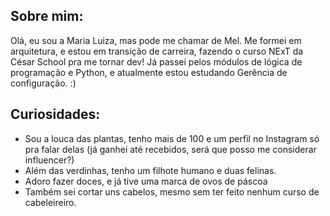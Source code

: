 ## Sobre mim:

Olá, eu sou a Maria Luiza, mas pode me chamar de Mel. Me formei em arquitetura, e estou em transição de carreira, fazendo o curso NExT da César School pra me tornar dev! Já passei pelos módulos de lógica de programação e Python, e atualmente estou estudando Gerência de configuração. :)

## Curiosidades:

- Sou a louca das plantas, tenho mais de 100 e um perfil no Instagram só pra falar delas (já ganhei até recebidos, será que posso me considerar influencer?)
- Além das verdinhas, tenho um filhote humano e duas felinas.
- Adoro fazer doces, e já tive uma marca de ovos de páscoa
- Também sei cortar uns cabelos, mesmo sem ter feito nenhum curso de cabeleireiro.


